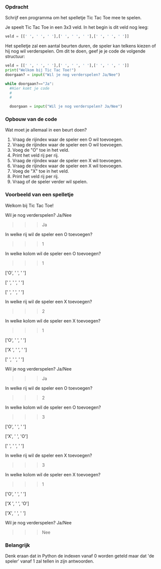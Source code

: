 ### Opdracht
Schrijf een programma om het spelletje Tic Tac Toe mee te spelen. 

Je speelt Tic Tac Toe in een 3x3 veld. In het begin is dit veld nog leeg:
```python
veld = [[' ', ' ', ' '],[' ', ' ', ' '],[' ', ' ', ' ']]
```
Het spelletje zal een aantal beurten duren, de speler kan telkens kiezen of hij nog wil verderspelen. Om dit te doen, geef je je code de volgende structuur:
```python
veld = [[' ', ' ', ' '],[' ', ' ', ' '],[' ', ' ', ' ']]
print("Welkom bij Tic Tac Toe!")
doorgaan? = input("Wil je nog verderspelen? Ja/Nee")

while doorgaan?=="Ja":
  #Hier komt je code
  #
  #

  doorgaan = input("Wil je nog verderspelen? Ja/Nee")
```
### Opbouw van de code
Wat moet je allemaal in een beurt doen?

  1. Vraag de rijindex waar de speler een O wil toevoegen.
  2. Vraag de rijindex waar de speler een O wil toevoegen.
  3. Voeg de "O" toe in het veld.
  4. Print het veld rij per rij.
  5. Vraag de rijindex waar de speler een X wil toevoegen.
  6. Vraag de rijindex waar de speler een X wil toevoegen.
  7. Voeg de "X" toe in het veld.
  8. Print het veld rij per rij.
  9. Vraag of de speler verder wil spelen.

### Voorbeeld van een spelletje

Welkom bij Tic Tac Toe!


Wil je nog verderspelen? Ja/Nee

>>> Ja

In welke rij wil de speler een O toevoegen?

>>> 1

In welke kolom wil de speler een O toevoegen?

>>> 1

['O', ' ', ' ']

[' ', ' ', ' ']

[' ', ' ', ' ']

In welke rij wil de speler een X toevoegen?

>>> 2

In welke kolom wil de speler een X toevoegen?

>>> 1

['O', ' ', ' ']

['X ', ' ', ' ']

[' ', ' ', ' ']


Wil je nog verderspelen? Ja/Nee

>>> Ja

In welke rij wil de speler een O toevoegen?

>>> 2

In welke kolom wil de speler een O toevoegen?

>>> 3

['O', ' ', ' ']

['X', ' ', 'O']

[' ', ' ', ' ']

In welke rij wil de speler een X toevoegen?

>>> 3

In welke kolom wil de speler een X toevoegen?

>>> 1

['O', ' ', ' ']

['X ', ' ', 'O']

['X', ' ', ' ']


Wil je nog verderspelen? Ja/Nee
>>> Nee


### Belangrijk
Denk eraan dat in Python de indexen vanaf 0 worden geteld maar dat 'de speler' vanaf 1 zal tellen in zijn antwoorden.

